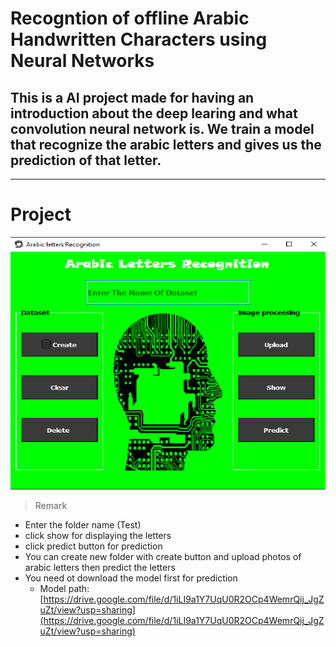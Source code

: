 # Recogntion of offline Arabic Handwritten Characters using Neural Networks

This is a AI project made for having an introduction about the deep learing and what convolution neural network is. We train a model that recognize the arabic letters and gives us the prediction of that letter.
---
---
# Project
![](pro2.png)
> Remark
* Enter the folder name (Test)
* click show for displaying the letters
* click predict button for prediction
* You can create new folder with create button and upload photos of arabic letters then predict the letters
* You need ot download the model first for prediction
    * Model path: [https://drive.google.com/file/d/1iLI9a1Y7UqU0R2OCp4WemrQij_JgZuZt/view?usp=sharing](https://drive.google.com/file/d/1iLI9a1Y7UqU0R2OCp4WemrQij_JgZuZt/view?usp=sharing)